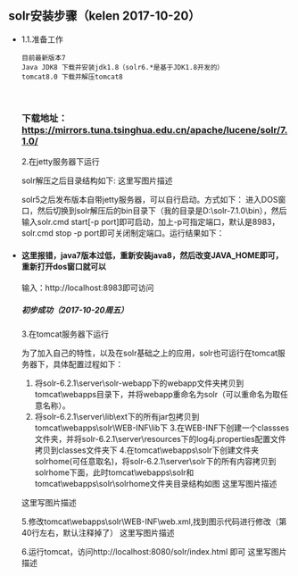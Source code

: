 ## solr安装步骤（kelen 2017-10-20）

* 1.1.准备工作

      目前最新版本7
      Java JDK8 下载并安装jdk1.8（solr6.*是基于JDK1.8开发的）
      tomcat8.0 下载并解压tomcat8

  ​

  ###  下载地址：https://mirrors.tuna.tsinghua.edu.cn/apache/lucene/solr/7.1.0/

  2.在jetty服务器下运行

  solr解压之后目录结构如下:
  这里写图片描述

  solr5之后发布版本自带jetty服务器，可以自行启动。方式如下：
  进入DOS窗口，然后切换到solr解压后的bin目录下（我的目录是D:\solr-7.1.0\bin），然后输入solr.cmd start[-p port]即可启动，加上-p可指定端口，默认是8983，solr.cmd stop -p port即可关闭制定端口。运行结果如下：

* #### 这里报错，java7版本过低，重新安装java8，然后改变JAVA_HOME即可，重新打开dos窗口就可以

  输入：http://localhost:8983即可访问

  ##### 初步成功（2017-10-20周五）

  3.在tomcat服务器下运行

  为了加入自己的特性，以及在solr基础之上的应用，solr也可运行在tomcat服务器下，具体配置过程如下：
  1. 将solr-6.2.1\server\solr-webapp下的webapp文件夹拷贝到tomcat\webapps目录下，并将webapp重命名为solr（可以重命名为取任意名称）。
  2. 将solr-6.2.1\server\lib\ext下的所有jar包拷贝到tomcat\webapps\solr\WEB-INF\lib下
     3.在WEB-INF下创建一个classses文件夹，并将solr-6.2.1\server\resources下的log4j.properties配置文件拷贝到classes文件夹下
     4.在tomcat\webapps\solr下创建文件夹solrhome(可任意取名)，将solr-6.2.1\server\solr下的所有内容拷贝到solrhome下面，此时tomcat\webapps\solr和tomcat\webapps\solr\solrhome文件夹目录结构如图
     这里写图片描述

  这里写图片描述

  5.修改tomcat\webapps\solr\WEB-INF\web.xml,找到图示代码进行修改（第40行左右，默认注释掉了）
  这里写图片描述

  6.运行tomcat，访问http://localhost:8080/solr/index.html 即可
  这里写图片描述